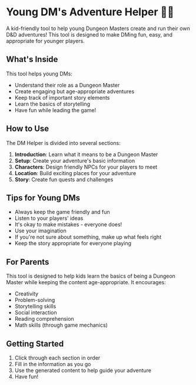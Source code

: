 # Young DM's Adventure Helper 🎲🐉

A kid-friendly tool to help young Dungeon Masters create and run their own D&D adventures! This tool is designed to make DMing fun, easy, and appropriate for younger players.

## What's Inside

This tool helps young DMs:
- Understand their role as a Dungeon Master
- Create engaging but age-appropriate adventures
- Keep track of important story elements
- Learn the basics of storytelling
- Have fun while leading the game!

## How to Use

The DM Helper is divided into several sections:

1. **Introduction**: Learn what it means to be a Dungeon Master
2. **Setup**: Create your adventure's basic information
3. **Characters**: Design friendly NPCs for your players to meet
4. **Location**: Build exciting places for your adventure
5. **Story**: Create fun quests and challenges

## Tips for Young DMs

- Always keep the game friendly and fun
- Listen to your players' ideas
- It's okay to make mistakes - everyone does!
- Use your imagination
- If you're not sure about something, make up what feels right
- Keep the story appropriate for everyone playing

## For Parents

This tool is designed to help kids learn the basics of being a Dungeon Master while keeping the content age-appropriate. It encourages:
- Creativity
- Problem-solving
- Storytelling skills
- Social interaction
- Reading comprehension
- Math skills (through game mechanics)

## Getting Started

1. Click through each section in order
2. Fill in the information as you go
3. Use the generated content to help guide your adventure
4. Have fun!
